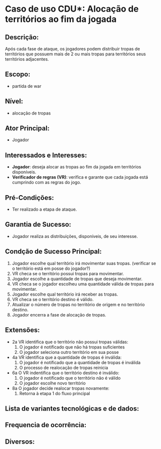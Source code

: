 # Caso de uso CDU*: Alocação de territórios ao fim da jogada
## **Descrição**:
Após cada fase de ataque, os jogadores podem distribuir tropas de territórios que possuem mais de 2 ou mais tropas para territórios seus territórios adjacentes.
## **Escopo**: 
- partida de war
## **Nível**: 
- alocação de tropas
## **Ator Principal**: 
- Jogador
## **Interessados e Interesses**:
- **Jogador**: deseja alocar as tropas ao fim da jogada em territórios disponíveis.
- **Verificador de regras (VR)**: verifica e garante que cada jogada está cumprindo com as regras do jogo.
## **Pré-Condições**: 
- Ter realizado a etapa de ataque.
## **Garantia de Sucesso**: 
- Jogador realiza as distribuições, disponíveis, de seu interesse.
## **Condção de Sucesso Principal**:
1. Jogador escolhe qual território irá movimentar suas tropas. (verificar se o território está em posse do jogador?)
2. VR checa se o território possui tropas para movimentar.  
3. Jogador escolhe a quantidade de tropas que deseja movimentar.
4. VR checa se o jogador escolheu uma quantidade válida de tropas para movimentar.
5. Jogador escolhe qual território irá receber as tropas.
6. VR checa se o território destino é válido.
7. Atualizar o número de tropas no território de origem e no território destino.
8. Jogador encerra a fase de alocação de tropas.
## **Extensões**:

- 2a VR identifica que o território não possui tropas válidas:
    1. O jogador é notificado que não há tropas suficientes
    2. O jogador seleciona outro território em sua posse
- 4a VR identifica que a quantidade de tropas é inválida:
    1. O jogador é notificado que a quantidade de tropas é inválida
    2. O processo de realocação de tropas reinicia
- 6a O VR indentifica que o território destino é inválido:
    1. O jogador é notificado que o território não é válido
    2. O jogador escolhe novo território
- 8a O jogador decide realocar tropas novamente:
    1. Retorna à etapa 1 do fluxo principal
## **Lista de variantes tecnológicas e de dados**:
## **Frequencia de ocorrência**:
## **Diversos**:


